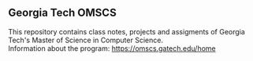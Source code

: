 ## Georgia Tech OMSCS 
This repository contains class notes, projects and assigments of 
Georgia Tech's Master of Science in Computer Science.  
Information about the program: https://omscs.gatech.edu/home